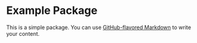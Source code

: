 # Example Package

This is a simple package. You can use
[GitHub-flavored Markdown](https://guides.github.com/features/mastering-markdown/)
to write your content.
